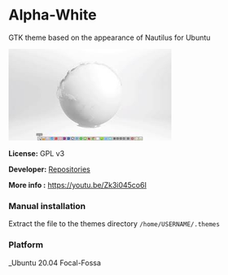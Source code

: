 # Alpha-White

GTK theme based on the appearance of Nautilus for Ubuntu

![Alpha-White](white.jpg)

**License:** GPL v3

**Developer:** [Repositories](https://github.com/kyokusa)

**More info :** https://youtu.be/Zk3i045co6I

### Manual installation

Extract the file to the themes directory `/home/USERNAME/.themes`

### Platform

_Ubuntu 20.04 Focal-Fossa


